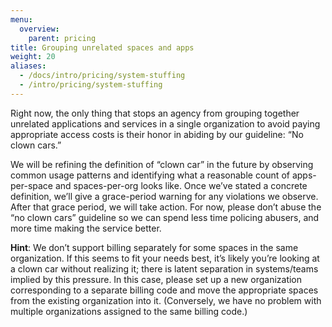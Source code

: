 ```yaml
---
menu:
  overview:
    parent: pricing
title: Grouping unrelated spaces and apps
weight: 20
aliases:
  - /docs/intro/pricing/system-stuffing
  - /intro/pricing/system-stuffing
---
```


Right now, the only thing that stops an agency from grouping together unrelated applications and services in a single organization to avoid paying appropriate access costs is their honor in abiding by our guideline: “No clown cars.”

We will be refining the definition of “clown car” in the future by observing common usage patterns and identifying what a reasonable count of apps-per-space and spaces-per-org looks like. Once we’ve stated a concrete definition, we’ll give a grace-period warning for any violations we observe. After that grace period, we will take action. For now, please don’t abuse the “no clown cars” guideline so we can spend less time policing abusers, and more time making the service better.

__Hint__: We don’t support billing separately for some spaces in the same organization. If this seems to fit your needs best, it’s likely you’re looking at a clown car without realizing it; there is latent separation in systems/teams implied by this pressure. In this case, please set up a new organization corresponding to a separate billing code and move the appropriate spaces from the existing organization into it. (Conversely, we have no problem with multiple organizations assigned to the same billing code.)
